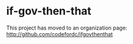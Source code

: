 if-gov-then-that
================

This project has moved to an organization page: http://github.com/codefordc/ifgovthenthat
